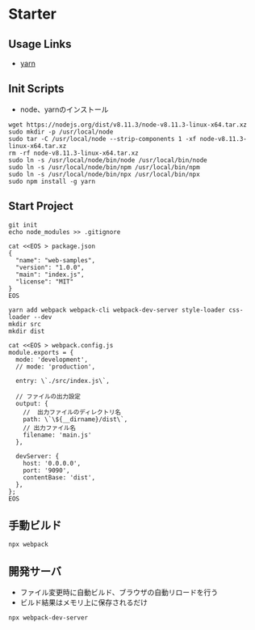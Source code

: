 # Starter


## Usage Links
* [yarn](https://yarnpkg.com/en/docs/usage)


## Init Scripts
* node、yarnのインストール
```
wget https://nodejs.org/dist/v8.11.3/node-v8.11.3-linux-x64.tar.xz
sudo mkdir -p /usr/local/node
sudo tar -C /usr/local/node --strip-components 1 -xf node-v8.11.3-linux-x64.tar.xz
rm -rf node-v8.11.3-linux-x64.tar.xz
sudo ln -s /usr/local/node/bin/node /usr/local/bin/node
sudo ln -s /usr/local/node/bin/npm /usr/local/bin/npm
sudo ln -s /usr/local/node/bin/npx /usr/local/bin/npx
sudo npm install -g yarn
```


## Start Project
```
git init
echo node_modules >> .gitignore

cat <<EOS > package.json
{
  "name": "web-samples",
  "version": "1.0.0",
  "main": "index.js",
  "license": "MIT"
}
EOS

yarn add webpack webpack-cli webpack-dev-server style-loader css-loader --dev
mkdir src
mkdir dist

cat <<EOS > webpack.config.js
module.exports = {
  mode: 'development',
  // mode: 'production',

  entry: \`./src/index.js\`,

  // ファイルの出力設定
  output: {
    //  出力ファイルのディレクトリ名
    path: \`\${__dirname}/dist\`,
    // 出力ファイル名
    filename: 'main.js'
  },

  devServer: {
    host: '0.0.0.0',
    port: '9090',
    contentBase: 'dist',
  },
};
EOS
```


## 手動ビルド
```
npx webpack
```

## 開発サーバ
* ファイル変更時に自動ビルド、ブラウザの自動リロードを行う
* ビルド結果はメモリ上に保存されるだけ
```
npx webpack-dev-server
```
